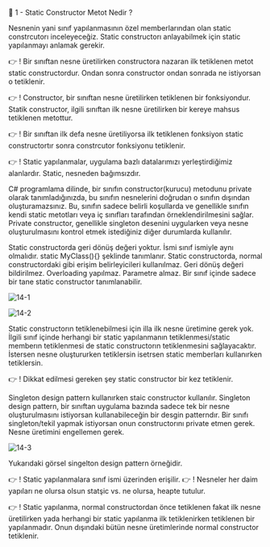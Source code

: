 👋 1 - Static Constructor Metot Nedir ? 

Nesnenin yani sınıf yapılanmasının özel memberlarından olan static constrcutorı inceleyeceğiz. Static constructorı anlayabilmek için static yapılanmayı anlamak gerekir. 

👉 ! Bir sınıftan nesne üretilirken constructora nazaran ilk tetiklenen metot static constructordur. Ondan sonra constructor ondan sonrada ne istiyorsan o tetiklenir. 

👉 ! Constructor, bir sınıftan nesne üretilirken tetiklenen bir fonksiyondur. Statik constructor, ilgili sınıftan ilk nesne üretilirken bir kereye mahsus tetiklenen metottur. 

👉 ! Bir sınıftan ilk defa nesne üretiliyorsa ilk tetiklenen fonksiyon static constructortır sonra constrcutor fonksiyonu tetiklenir. 

👉 ! Static yapılanmalar, uygulama bazlı datalarımızı yerleştirdiğimiz alanlardır. Static, nesneden bağımsızdır.

C# programlama dilinde, bir sınıfın constructor(kurucu) metodunu private olarak tanımladığınızda, bu sınıfın nesnelerini doğrudan o sınıfın dışından oluşturamazsınız. Bu, sınıfın sadece belirli koşullarda ve genellikle sınıfın kendi static metotları veya iç sınıfları tarafından örneklendirilmesini sağlar. Private constructor, genellikle singleton desenini uygularken veya nesne oluşturulmasını kontrol etmek istediğiniz diğer durumlarda kullanılır. 

Static constructorda geri dönüş değeri yoktur. 
İsmi sınıf ismiyle aynı olmalıdır.
static MyClass(){} şeklinde tanımlanır. 
Static constructorda, normal constructordaki gibi erişim belirleyicileri kullanılmaz. 
Geri dönüş değeri bildirilmez. 
Overloading yapılmaz. 
Parametre almaz.
Bir sınıf içinde sadece bir tane static constructor tanımlanabilir.   

![14-1](https://github.com/user-attachments/assets/3ba406c6-0a70-4018-80ab-598a8d4946d6)

![14-2](https://github.com/user-attachments/assets/7cfee9e1-c774-4ecd-a5fd-e454cd71b66a)

Static constructorın tetiklenebilmesi için illa ilk nesne üretimine gerek yok. İlgili sınıf içinde herhangi bir static yapılanmanın tetiklenmesi/static memberın tetiklenmesi de static constructorın tetiklenmesini sağlayacaktır. 
İstersen nesne oluştururken tetiklersin isetrsen static memberları kullanırken tetiklersin. 

👉 ! Dikkat edilmesi gereken şey static constructor bir kez tetiklenir. 

Singleton design pattern kullanırken staic constructor kullanılır. Singleton design pattern, bir sınıftan uygulama bazında sadece tek bir nesne oluşturulmasını istiyorsan kullanabileceğin bir desgin patterndır. Bir sınıfı singleton/tekil yapmak istiyorsan onun constructorını private etmen gerek. Nesne üretimini engellemen gerek. 

![14-3](https://github.com/user-attachments/assets/54d841b7-5d81-460e-943e-55915a6837d1)

Yukarıdaki görsel singelton design pattern örneğidir.

👉 ! Static yapılanmalara sınıf ismi üzerinden erişilir. 
👉 ! Nesneler her daim yapıları ne olursa olsun statşic vs. ne olursa, heapte tutulur. 

👉 ! Static yapılanma, normal constructordan önce tetiklenen fakat ilk nesne üretilirken yada herhangi bir static yapılanma ilk tetiklenirken tetiklenen bir yapılanmadır. Onun dışındaki bütün nesne üretimlerinde normal constructor tetiklenir. 
